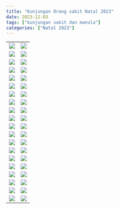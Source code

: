 ```yaml
---
title: "Kunjungan Orang sakit Natal 2023"
date: 2023-12-03
tags: ["kunjungan sakit dan manula"]
categories: ["Natal 2023"]
---
```

| | |
|---|---|
| ![](/img/kunjungansakit3des23.avif) |  ![](/img/kunjungansakit3des231.avif) |
| ![](/img/kunjungansakit3des232.avif) |  ![](/img/kunjungansakit3des233.avif) |
| ![](/img/kunjungansakit3des234.avif) |  ![](/img/kunjungansakit3des235.avif) |
| ![](/img/kunjungansakit3des236.avif) |  ![](/img/kunjungansakit3des237.avif) |
| ![](/img/kunjungansakit3des238.avif) |  ![](/img/kunjungansakit3des239.avif) |
| ![](/img/kunjungansakit3des2310.avif) |  ![](/img/kunjungansakit3des2311.avif) |
| ![](/img/kunjungansakit3des2312.avif) |  ![](/img/kunjungansakit3des2313.avif) |
| ![](/img/kunjungansakit3des2314.avif) |  ![](/img/kunjungansakit3des2315.avif) |
| ![](/img/kunjungansakit3des2316.avif) |  ![](/img/kunjungansakit3des2317.avif) |
| ![](/img/kunjungansakit3des2318.avif) |  ![](/img/kunjungansakit3des2319.avif) |
| ![](/img/kunjungansakit3des2320.avif) |  ![](/img/kunjungansakit3des2321.avif) |
| ![](/img/kunjungansakit3des2322.avif) |  ![](/img/kunjungansakit3des2323.avif) |
| ![](/img/kunjungansakit3des2324.avif) |  ![](/img/kunjungansakit3des2325.avif) |
| ![](/img/kunjungansakit3des2326.avif) |  ![](/img/kunjungansakit3des2327.avif) |
| ![](/img/kunjungansakit3des2328.avif) |  ![](/img/kunjungansakit3des2329.avif) |
| ![](/img/kunjungansakit3des2330.avif) |  ![](/img/kunjungansakit3des2331.avif) |
| ![](/img/kunjungansakit3des2332.avif) |  ![](/img/kunjungansakit3des2333.avif) |
| ![](/img/kunjungansakit3des2334.avif) |  ![](/img/kunjungansakit3des2335.avif) |
| ![](/img/kunjungansakit3des2336.avif) |  ![](/img/kunjungansakit3des2337.avif) |
| ![](/img/kunjungansakit3des2338.avif) |  ![](/img/kunjungansakit3des2339.avif) |